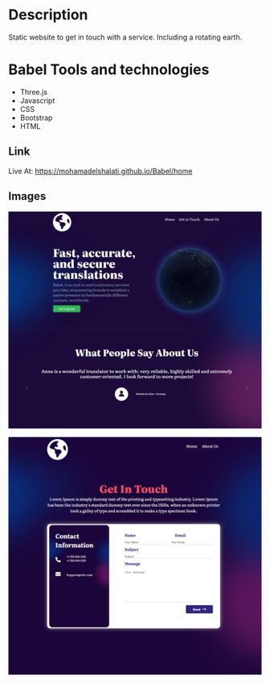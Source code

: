 # Description
Static website to get in touch with a service. Including a rotating earth.


# Babel Tools and technologies
* Three.js
* Javascript
* CSS
* Bootstrap
* HTML


## Link
Live At: https://mohamadelshalati.github.io/Babel/home

## Images

![home page screenshots](img/Babel.jpg)

![contact me](./img/contactme.png)


 
